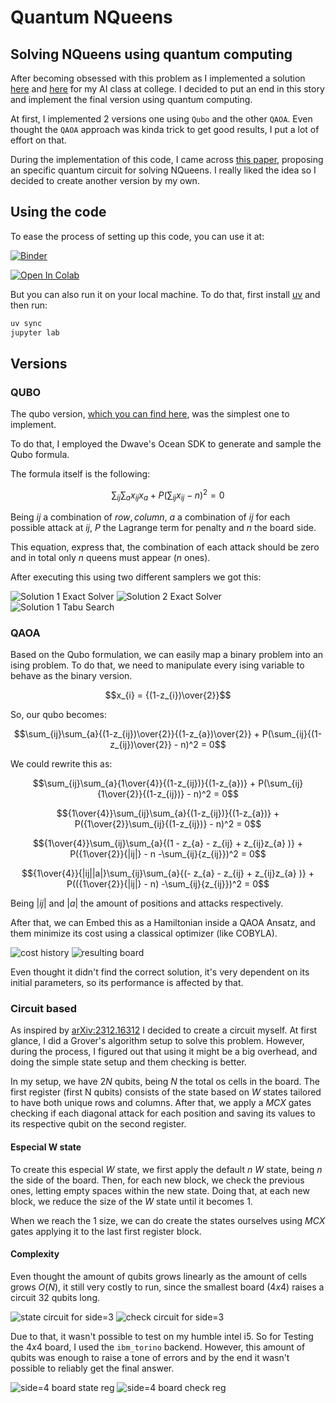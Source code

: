 # Quantum NQueens

## Solving NQueens using quantum computing 

After becoming obsessed with this problem as I implemented a solution [here](https://github.com/Dpbm/n-rainhas) and [here](https://github.com/Dpbm/faculdade/tree/master/quarto-ano/python/my-nqueens) for my AI class at college. I decided to put an end in this story and implement the final version using quantum computing.

At first, I implemented 2 versions one using `Qubo` and the other `QAOA`. Even thought the `QAOA` approach was kinda trick to get good results, I put a lot of effort on that. 

During the implementation of this code, I came across [this paper](https://arxiv.org/pdf/2312.16312), proposing an specific quantum circuit for solving NQueens. I really liked the idea so I decided to create another version by my own.

## Using the code

To ease the process of setting up this code, you can use it at:

[![Binder](https://mybinder.org/badge_logo.svg)](https://mybinder.org/v2/gh/Dpbm/qnqueens/HEAD)

[![Open In Colab](https://colab.research.google.com/assets/colab-badge.svg)](https://colab.research.google.com/github/Dpbm/qnqueens/)

But you can also run it on your local machine. To do that, first install [uv](https://github.com/astral-sh/uv) and then run:

```bash
uv sync
jupyter lab
```

## Versions

### QUBO

The qubo version, [which you can find here](./qubo.ipynb), was the simplest one to implement.

To do that, I employed the Dwave's Ocean SDK to generate and sample the Qubo formula.

The formula itself is the following:

$$\sum_{ij}\sum_{a}x_{ij}x_{a} + P(\sum_{ij}x_{ij} - n)^2 = 0$$

Being $ij$ a combination of $row,column$, $a$ a combination of $ij$ for each possible attack at $ij$, $P$ the Lagrange term for penalty and $n$ the board side.

This equation, express that, the combination of each attack should be zero and in total only $n$ queens must appear ($n$ ones).

After executing this using two different samplers we got this:

![Solution 1 Exact Solver](./Qubo%20Solution%201%20Exact%20Solver.png)
![Solution 2 Exact Solver](./Qubo%20Solution%202%20Exact%20Solver.png)
![Solution 1 Tabu Search](./Qubo%20Solution%201%20Tabu%20Search.png)

### QAOA

Based on the Qubo formulation, we can easily map a binary problem into an ising problem. To do that, we need to manipulate every ising variable to behave as the binary version.

$$x_{i} = {(1-z_{i})\over{2}}$$

So, our qubo becomes:


$$\sum_{ij}\sum_{a}{(1-z_{ij})\over{2}}{(1-z_{a})\over{2}} + P(\sum_{ij}{(1-z_{ij})\over{2}} - n)^2 = 0$$

We could rewrite this as:

$$\sum_{ij}\sum_{a}{1\over{4}}{(1-z_{ij})}{(1-z_{a})} + P(\sum_{ij}{1\over{2}}{(1-z_{ij})} - n)^2 = 0$$

$${1\over{4}}\sum_{ij}\sum_{a}{(1-z_{ij})}{(1-z_{a})} + P({1\over{2}}\sum_{ij}{(1-z_{ij})} - n)^2 = 0$$

$${1\over{4}}\sum_{ij}\sum_{a}{(1 - z_{a} - z_{ij} + z_{ij}z_{a} )} + P({1\over{2}}{|ij|} - n -\sum_{ij}{z_{ij}})^2 = 0$$

$${1\over{4}}{|ij||a|}\sum_{ij}\sum_{a}{(- z_{a} - z_{ij} + z_{ij}z_{a} )} + P(({1\over{2}}{|ij|} - n) -\sum_{ij}{z_{ij}})^2 = 0$$

Being $|ij|$ and $|a|$ the amount of positions and attacks respectively.

After that, we can Embed this as a Hamiltonian inside a QAOA Ansatz, and them minimize its cost using a classical optimizer (like COBYLA).

![cost history](./cost-history-qaoa.png)
![resulting board](./solution-board-qaoa-0111011000000011.png)

Even thought it didn't find the correct solution, it's very dependent on its initial parameters, so its performance is affected by that.

### Circuit based

As inspired by [arXiv:2312.16312](https://arxiv.org/abs/2312.16312) I decided to create a circuit myself. At first glance, I did a Grover's algorithm setup to solve this problem. However, during the process, I figured out that using it might be a big overhead, and doing the simple state setup and them checking is better.

In my setup, we have $2N$ qubits, being $N$ the total os cells in the board. The first register (first N qubits) consists of the state based on $W$ states tailored to have both unique rows and columns. After that, we apply a $MCX$ gates checking if each diagonal attack for each position and saving its values to its respective qubit on the second register.


#### Especial W state

To create this especial $W$ state, we first apply the default $n$ $W$ state, being $n$ the side of the board. Then, for each new block, we check the previous ones, letting empty spaces within the new state. Doing that, at each new block, we reduce the size of the $W$ state until it becomes $1$.

When we reach the $1$ size, we can do create the states ourselves using $MCX$ gates applying it to the last first register block.

#### Complexity

Even thought the amount of qubits grows linearly as the amount of cells grows $O(N)$, it still very costly to run, since the smallest board ($4x4$) raises a circuit $32$ qubits long.

![state circuit for side=3](./n=3-board-state.png)
![check circuit for side=3](./n=3-board-check.png)

Due to that, it wasn't possible to test on my humble intel i5. So for Testing the $4x4$ board, I used the `ibm_torino` backend. However, this amount of qubits was enough to raise a tone of errors and by the end it wasn't possible to reliably get the final answer.

![side=4 board state reg](./n=4-board-state-reg-ibm_torino.png)
![side=4 board check reg](./n=4-board-check-reg-ibm_torino.png)